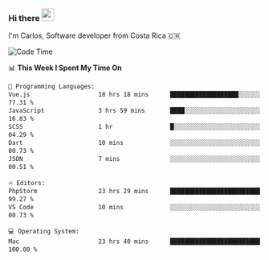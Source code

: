 ### Hi there <img src="https://media.giphy.com/media/hvRJCLFzcasrR4ia7z/giphy.gif" width="25px" height="25px">

I'm Carlos, Software developer from Costa Rica 🇨🇷

[//]: # (<a href="https://app.daily.dev/carum98"><img src="https://github.com/carum98/carum98/blob/main/devcard.svg" width="400" alt="Carlos Umaña Acevedo's Dev Card"/></a>)


<!--START_SECTION:waka-->
![Code Time](http://img.shields.io/badge/Code%20Time-11%2C474%20hrs%2035%20mins-blue)

📊 **This Week I Spent My Time On** 

```text
💬 Programming Languages: 
Vue.js                   18 hrs 18 mins      ███████████████████░░░░░░   77.31 % 
JavaScript               3 hrs 59 mins       ████░░░░░░░░░░░░░░░░░░░░░   16.83 % 
SCSS                     1 hr                █░░░░░░░░░░░░░░░░░░░░░░░░   04.29 % 
Dart                     10 mins             ░░░░░░░░░░░░░░░░░░░░░░░░░   00.73 % 
JSON                     7 mins              ░░░░░░░░░░░░░░░░░░░░░░░░░   00.51 % 

🔥 Editors: 
PhpStorm                 23 hrs 29 mins      █████████████████████████   99.27 % 
VS Code                  10 mins             ░░░░░░░░░░░░░░░░░░░░░░░░░   00.73 % 

💻 Operating System: 
Mac                      23 hrs 40 mins      █████████████████████████   100.00 % 
```


<!--END_SECTION:waka-->
